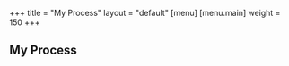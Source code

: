 +++
title = "My Process"
layout = "default"
[menu]
    [menu.main]
        weight = 150
+++

<h2 class="index-title-hero">My Process</h2>

<img class="img-process" src="/img/process.jpg" alt="">


